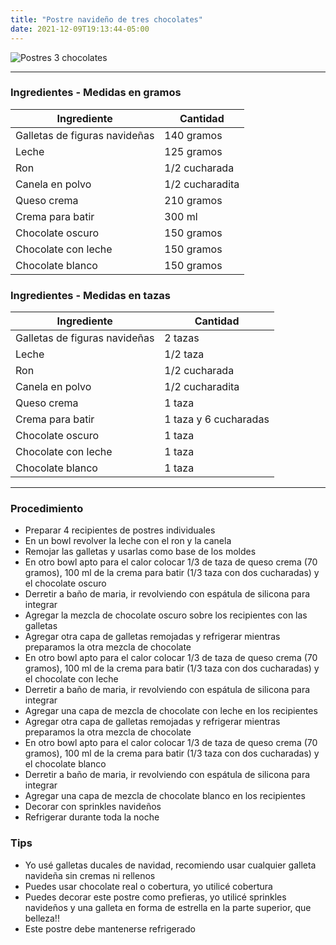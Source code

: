 ```yaml
---
title: "Postre navideño de tres chocolates"
date: 2021-12-09T19:13:44-05:00
---
```

![Postres 3 chocolates](../../images/postres_tres_chocolates.jpg)
___
### Ingredientes - Medidas en gramos

| Ingrediente | Cantidad |
| ----------- | ----------- |
| Galletas de figuras navideñas | 140 gramos |
| Leche | 125 gramos |
| Ron | 1/2 cucharada |
| Canela en polvo | 1/2 cucharadita |
| Queso crema | 210 gramos |
| Crema para batir | 300 ml | 
| Chocolate oscuro | 150 gramos |
| Chocolate con leche | 150 gramos |
| Chocolate blanco | 150 gramos |

### Ingredientes - Medidas en tazas 

| Ingrediente | Cantidad |
| ----------- | ----------- |
| Galletas de figuras navideñas | 2 tazas |
| Leche | 1/2 taza |
| Ron | 1/2 cucharada |
| Canela en polvo | 1/2 cucharadita |
| Queso crema | 1 taza |
| Crema para batir | 1 taza y 6 cucharadas | 
| Chocolate oscuro | 1 taza |
| Chocolate con leche | 1 taza |
| Chocolate blanco | 1 taza |

___

### Procedimiento
- Preparar 4 recipientes de postres individuales
- En un bowl revolver la leche con el ron y la canela
- Remojar las galletas y usarlas como base de los moldes
- En otro bowl apto para el calor colocar 1/3 de taza de queso crema (70 gramos), 100 ml de la crema para batir (1/3 taza con dos cucharadas) y el chocolate oscuro
- Derretir a baño de maria, ir revolviendo con espátula de silicona para integrar
- Agregar la mezcla de chocolate oscuro sobre los recipientes con las galletas
- Agregar otra capa de galletas remojadas y refrigerar mientras preparamos la otra mezcla de chocolate
- En otro bowl apto para el calor colocar 1/3 de taza de queso crema (70 gramos), 100 ml de la crema para batir (1/3 taza con dos cucharadas) y el chocolate con leche
- Derretir a baño de maria, ir revolviendo con espátula de silicona para integrar
- Agregar una capa de mezcla de chocolate con leche en los recipientes
- Agregar otra capa de galletas remojadas y refrigerar mientras preparamos la otra mezcla de chocolate
- En otro bowl apto para el calor colocar 1/3 de taza de queso crema (70 gramos), 100 ml de la crema para batir (1/3 taza con dos cucharadas) y el chocolate blanco
- Derretir a baño de maria, ir revolviendo con espátula de silicona para integrar
- Agregar una capa de mezcla de chocolate blanco en los recipientes
- Decorar con sprinkles navideños
- Refrigerar durante toda la noche


### Tips 
- Yo usé galletas ducales de navidad, recomiendo usar cualquier galleta navideña sin cremas ni rellenos
- Puedes usar chocolate real o cobertura, yo utilicé cobertura
- Puedes decorar este postre como prefieras, yo utilicé sprinkles navideños y una galleta en forma de estrella en la parte superior, que belleza!!
- Este postre debe mantenerse refrigerado

